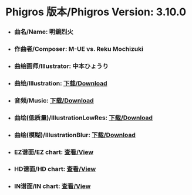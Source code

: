 
# Phigros 版本/Phigros Version:  3.10.0

- ### __曲名/Name:  明鏡烈火__

- ### __作曲者/Composer:  M-UE vs. Reku Mochizuki__

- ### __曲绘画师/Illustrator:  中本ひょうり__

- ### __曲绘/Illustration:  [下载/Download](https://github.com/Po6647A/PAR/releases/download/3.10.0/933.png)__

- ### __音频/Music:  [下载/Download](https://github.com/Po6647A/PAR/releases/download/3.10.0/1807.ogg)__

- ### __曲绘(低质量)/IllustrationLowRes:  [下载/Download](https://github.com/Po6647A/PAR/releases/download/3.10.0/1425.png)__

- ### __曲绘(模糊)/IllustrationBlur:  [下载/Download](https://github.com/Po6647A/PAR/releases/download/3.10.0/1179.png)__


- ### __EZ谱面/EZ chart:  [查看/View](./EZ.json/index.html)__

- ### __HD谱面/HD chart:  [查看/View](./HD.json/index.html)__

- ### __IN谱面/IN chart:  [查看/View](./IN.json/index.html)__
